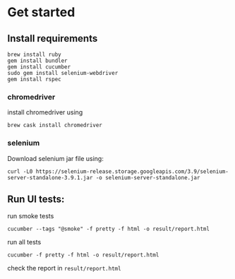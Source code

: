 # Get started
## Install requirements
```
brew install ruby
gem install bundler
gem install cucumber
sudo gem install selenium-webdriver
gem install rspec
```

### chromedriver
install chromedriver using
```
brew cask install chromedriver
```

### selenium
Download selenium jar file using:
```
curl -L0 https://selenium-release.storage.googleapis.com/3.9/selenium-server-standalone-3.9.1.jar -o selenium-server-standalone.jar
```

## Run UI tests:
run smoke tests
```
cucumber --tags "@smoke" -f pretty -f html -o result/report.html   
```
run all tests
```
cucumber -f pretty -f html -o result/report.html   
```

check the report in ```result/report.html```
